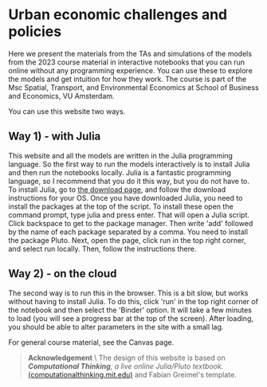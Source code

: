 # Urban economic challenges and policies

Here we present the materials from the TAs and simulations of the models from the 2023 course material in interactive notebooks that you can run online without any programming experience. You can use these to explore the models and get intuition for how they work. The course is part of the Msc Spatial, Transport, and Environmental Economics at School of Business and Economics, VU Amsterdam.

You can use this website two ways.

## Way 1) - with Julia

This website and all the models are written in the Julia programming language. So the first way to run the models interactively is to install Julia and then run the notebooks locally. Julia is a fantastic programming language, so I recommend that you do it this way, but you do not have to. To install Julia, go to [the download page](https://julialang.org/downloads), and follow the download instructions for your OS. Once you have downloaded Julia, you need to install the packages
at the top of the script. To install these open the command prompt, type julia and press enter. That will open a Julia script. Click backspace to get to
the package manager. Then write 'add' followed by the name of each package separated by a comma. You need to install the package Pluto. Next, open the page, click run in the top right corner, and select run locally. Then, follow the instructions there.

## Way 2) - on the cloud

The second way is to run this in the browser. This is a bit slow, but works without having to install Julia. To do this, click 'run' in the top right corner of the notebook and then select the 'Binder' option. It will take a few minutes to load (you will see a progress bar at the top of the screen). After loading, you should be able to alter parameters in the site with a small lag.

For general course material, see the Canvas page.

> **Acknowledgement** \\
> The design of this website is based on _**Computational Thinking**, a live online Julia/Pluto textbook._ [(computationalthinking.mit.edu)](https://computationalthinking.mit.edu) and Fabian Greimel's template.
